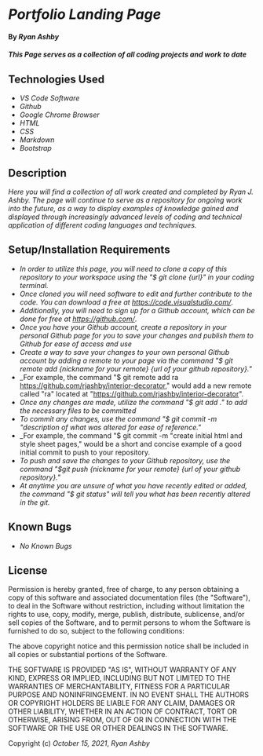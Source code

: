# _Portfolio Landing Page_ 

#### By _**Ryan Ashby**_ 

#### _This Page serves as a collection of all coding projects and work to date_ 

## Technologies Used 

* _VS Code Software_
* _Github_
* _Google Chrome Browser_
* _HTML_
* _CSS_ 
* _Markdown_ 
* _Bootstrap_ 

## Description 

_Here you will find a collection of all work created and completed by Ryan J. Ashby. The page will continue to serve as a repository for ongoing work into the future, as a way to display examples of knowledge gained and displayed through increasingly advanced levels of coding and technical application of different coding languages and techniques._ 

## Setup/Installation Requirements 

* _In order to utilize this page, you will need to clone a copy of this repository to your workspace using the "$ git clone {url}" in your coding terminal._ 
* _Once cloned you will need software to edit and further contribute to the code. You can download a free at https://code.visualstudio.com/_.
* _Additionally, you will need to sign up for a Github account, which can be done for free at https://github.com/_.  
* _Once you have your Github account, create a repository in your personal Github page for you to save your changes and publish them to Github for ease of access and use_
* _Create a way to save your changes to your own personal Github account by adding a remote to your page via the command "$ git remote add {nickname for your remote} {url of your github repository}."_
* _For example, the command "$ git remote add ra https://github.com/rjashby/interior-decorator," would add a new remote called "ra" located at "https://github.com/rjashby/interior-decorator".
* _Once any changes are made, utilize the command "$ git add ." to add the necessary files to be committed_
* _To commit any changes, use the command "$ git commit -m "description of what was altered for ease of reference."_
* _For example, the command "$ git commit -m "create initial html and style sheet pages," would be a short and concise example of a good initial commit to push to your repository.
* _To push and save the changes to your Github repository, use the command "$git push {nickname for your remote} {url of your github repository}."_ 
* _At anytime you are unsure of what you have recently edited or added, the command "$ git status" will tell you what has been recently altered in the git._

## Known Bugs 

* _No Known Bugs_  

## License 

Permission is hereby granted, free of charge, to any person obtaining a copy of this software and associated documentation files (the "Software"), to deal in the Software without restriction, including without limitation the rights to use, copy, modify, merge, publish, distribute, sublicense, and/or sell copies of the Software, and to permit persons to whom the Software is furnished to do so, subject to the following conditions:

The above copyright notice and this permission notice shall be included in all copies or substantial portions of the Software.

THE SOFTWARE IS PROVIDED "AS IS", WITHOUT WARRANTY OF ANY KIND, EXPRESS OR IMPLIED, INCLUDING BUT NOT LIMITED TO THE WARRANTIES OF MERCHANTABILITY, FITNESS FOR A PARTICULAR PURPOSE AND NONINFRINGEMENT. IN NO EVENT SHALL THE AUTHORS OR COPYRIGHT HOLDERS BE LIABLE FOR ANY CLAIM, DAMAGES OR OTHER LIABILITY, WHETHER IN AN ACTION OF CONTRACT, TORT OR OTHERWISE, ARISING FROM, OUT OF OR IN CONNECTION WITH THE SOFTWARE OR THE USE OR OTHER DEALINGS IN THE SOFTWARE.

Copyright (c) _October 15, 2021_, _Ryan Ashby_

